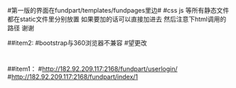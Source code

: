 

#第一版的界面在fundpart/templates/fundpages里边#
#css js 等所有静态文件都在static文件里分别放置 如果要加的话可以直接加进去 然后注意下html调用的路径 谢谢





##item2:
#bootstrap与360浏览器不兼容
#望更改
#
#
#
#
#
##item1：
#http://182.92.209.117:2168/fundpart/userlogin/
#http://182.92.209.117:2168/fundpart/index/1
